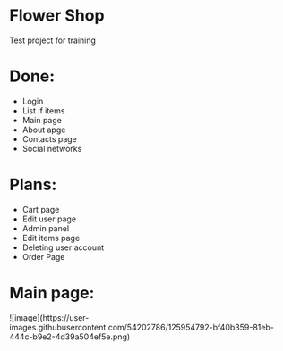 # Flower Shop
Test project for training
<h1>Done:</h1> 
<ul>
  <li>Login</li>
  <li>List if items</li>
  <li>Main page</li>
  <li>About apge</li>
  <li>Contacts page</li>
  <li>Social networks</li>
</ul>

<h1>Plans:</h1>
<ul>
  <li>Cart page</li>
  <li>Edit user page</li>
  <li>Admin panel</li>
  <li>Edit items page</li>
  <li>Deleting user account</li>
  <li>Order Page</li>
</ul>

<h1>Main page:</h1>
![image](https://user-images.githubusercontent.com/54202786/125954792-bf40b359-81eb-444c-b9e2-4d39a504ef5e.png)
